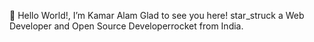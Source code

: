 👋 Hello World!,
I’m Kamar Alam
Glad to see you here! star_struck a Web Developer and Open Source Developerrocket from India.
